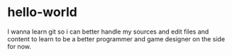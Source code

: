 # hello-world


I wanna learn git so i can better handle my sources and edit files and content to learn to be a better programmer and game designer on the side for now.
